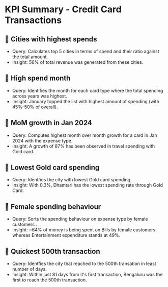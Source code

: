 # KPI Summary - Credit Card Transactions

## 🔹 Cities with highest spends
- Query: Calculates top 5 cities in terms of spend and their ratio against the total amount.
- Insight: 56% of total revenue was generated from these cities.

## 🔹 High spend month
- Query: Identifies the month for each card type where the total spending across years was highest.
- Insight: January topped the list with highest amount of spending (with 45%-50% of overall).

## 🔹 MoM growth in Jan 2024
- Query: Computes highest month over month growth for a card in Jan 2024 with the expense type.
- Insight: A growth of 87% has been observed in travel spending with Gold card.

## 🔹 Lowest Gold card spending
- Query: Identfies the city with lowest Gold card spending.
- Insight: With 0.3%, Dhamtari has the lowest spending rate through Gold Card.

## 🔹 Female spending behaviour
- Query: Sorts the spending behaviour on expense type by female customers .
- Insight: ~64% of money is being spent on Bills by female customers whereas Entertainment expenditure stands at 49%.

## 🔹 Quickest 500th transaction
- Query: Identfies the city that reached to the 500th transation in least number of days.
- Insight: Within just 81 days from it's first transaction, Bengaluru was the first to reach the 500th transaction.
